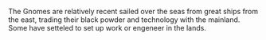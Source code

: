 The Gnomes are relatively recent sailed over the seas from great ships from the east, trading their black powder and technology with the mainland. Some have setteled to set up work or engeneer in the lands. 